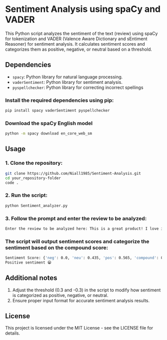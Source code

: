 # Sentiment Analysis using spaCy and VADER

This Python script analyzes the sentiment of the text (review) using spaCy for tokenization and VADER (Valence Aware Dictionary and sEntiment Reasoner) for sentiment analysis. It calculates sentiment scores and categorizes them as positive, negative, or neutral based on a threshold.

## Dependencies

- `spacy`: Python library for natural language processing.
- `vaderSentiment`: Python library for sentiment analysis.
- `pyspellchecker`: Python library for correcting incorrect spellings

### Install the required dependencies using pip:

```bash
pip install spacy vaderSentiment pyspellchecker
```

### Download the spaCy English model

```bash
python -m spacy download en_core_web_sm
```

## Usage

### 1. Clone the repository:
 ```bash 
git clone https://github.com/Niall1985/Sentiment-Analysis.git
cd your_repository-folder
code .
```

### 2. Run the script:
```bash
python Sentiment_analyzer.py
```

### 3. Follow the prompt and enter the review to be analyzed:
```bash
Enter the review to be analyzed here: This is a great product! I love it.
```

### The script will output sentiment scores and categorize the sentiment based on the compound score:
```bash 
Sentiment Score: {'neg': 0.0, 'neu': 0.435, 'pos': 0.565, 'compound': 0.6249}
Positive sentiment 😁
```

## Additional notes
1. Adjust the threshold (0.3 and -0.3) in the script to modify how sentiment is categorized as positive, negative, or neutral.
2. Ensure proper input format for accurate sentiment analysis results.

## License
This project is licensed under the MIT License - see the LICENSE file for details.
